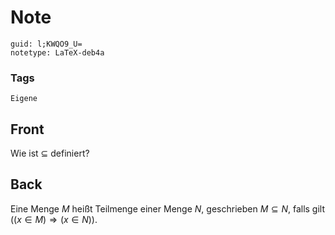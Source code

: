 # Note
```
guid: l;KWQO9_U=
notetype: LaTeX-deb4a
```

### Tags
```
Eigene
```

## Front
Wie ist $\subseteq$ definiert?

## Back
Eine Menge $M$ heißt Teilmenge einer Menge $N,$ geschrieben $M \subseteq N,$ falls gilt $((x \in M) \Longrightarrow(x \in N)) .$
